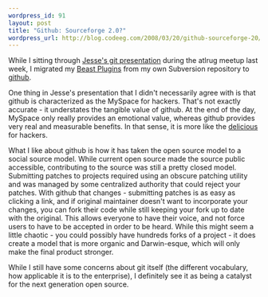 ```yaml
--- 
wordpress_id: 91
layout: post
title: "Github: Sourceforge 2.0?"
wordpress_url: http://blog.codeeg.com/2008/03/20/github-sourceforge-20/
---
```

While I sitting through <a href="http://files.jnewland.com/git.pdf">Jesse's git presentation</a> during the atlrug meetup last week,  I migrated my <a href="https://github.com/cyu/beast-plugins/tree/master" title="Beast Plugins repo on Github">Beast Plugins</a> from my own Subversion repository to <a href="http://github.com" title="git repository hosting">github</a>.

One thing in Jesse's presentation that I didn't necessarily agree with is that github is characterized as the MySpace for hackers.  That's not exactly accurate - it understates the tangible value of github.  At the end of the day, MySpace only really provides an emotional value, whereas github provides very real and measurable benefits.  In that sense, it is more like the <a href="http://del.icio.us">delicious</a> for hackers.

What I like about github is how it has taken the open source model to a social source model.  While current open source made the source public accessible, contributing to the source was still a pretty closed model.  Submitting patches to projects required using an obscure patching utility and was managed by some centralized authority that could reject your patches.  With github that changes - submitting patches is as easy as clicking a link, and if original maintainer doesn't want to incorporate your changes, you can fork their code while still keeping your fork up to date with the original.  This allows everyone to have their voice, and not force users to have to be accepted in order to be heard. While this might seem a little chaotic - you could possibly have hundreds forks of a project - it does create a model that is more organic and Darwin-esque, which will only make the final product stronger.

While I still have some concerns about git itself (the different vocabulary, how applicable it is to the enterprise), I definitely see it as being a catalyst for the next generation open source.
